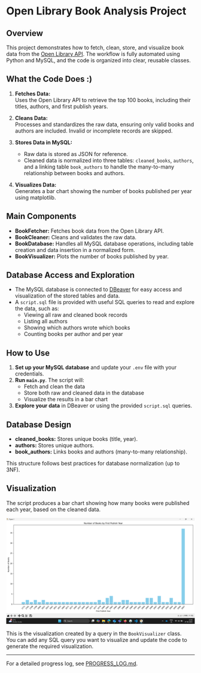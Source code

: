# Open Library Book Analysis Project

## Overview

This project demonstrates how to fetch, clean, store, and visualize book data from the [Open Library API](https://openlibrary.org). The workflow is fully automated using Python and MySQL, and the code is organized into clear, reusable classes.

## What the Code Does :)

1. **Fetches Data:**  
   Uses the Open Library API to retrieve the top 100 books, including their titles, authors, and first publish years.

2. **Cleans Data:**  
   Processes and standardizes the raw data, ensuring only valid books and authors are included. Invalid or incomplete records are skipped.

3. **Stores Data in MySQL:**  
   - Raw data is stored as JSON for reference.
   - Cleaned data is normalized into three tables: `cleaned_books`, `authors`, and a linking table `book_authors` to handle the many-to-many relationship between books and authors.

4. **Visualizes Data:**  
   Generates a bar chart showing the number of books published per year using matplotlib.

## Main Components

- **BookFetcher:** Fetches book data from the Open Library API.
- **BookCleaner:** Cleans and validates the raw data.
- **BookDatabase:** Handles all MySQL database operations, including table creation and data insertion in a normalized form.
- **BookVisualizer:** Plots the number of books published by year.

## Database Access and Exploration

- The MySQL database is connected to [DBeaver](https://dbeaver.io/) for easy access and visualization of the stored tables and data.
- A `script.sql` file is provided with useful SQL queries to read and explore the data, such as:
  - Viewing all raw and cleaned book records
  - Listing all authors
  - Showing which authors wrote which books
  - Counting books per author and per year

## How to Use

1. **Set up your MySQL database** and update your `.env` file with your credentials.
2. **Run `main.py`**. The script will:
   - Fetch and clean the data
   - Store both raw and cleaned data in the database
   - Visualize the results in a bar chart
3. **Explore your data** in DBeaver or using the provided `script.sql` queries.

## Database Design

- **cleaned_books:** Stores unique books (title, year).
- **authors:** Stores unique authors.
- **book_authors:** Links books and authors (many-to-many relationship).

This structure follows best practices for database normalization (up to 3NF).

## Visualization

The script produces a bar chart showing how many books were published each year, based on the cleaned data.

![Books Published Per Year](bar_chart.png)

This is the visualization created by a query in the `BookVisualizer` class.  
You can add any SQL query you want to visualize and update the code to generate the required visualization.

---

For a detailed progress log, see [PROGRESS_LOG.md](PROGRESS_LOG.md).
